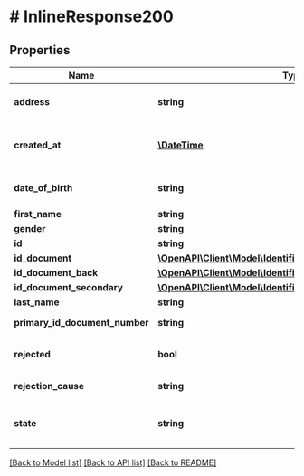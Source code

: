 # # InlineResponse200

## Properties

Name | Type | Description | Notes
------------ | ------------- | ------------- | -------------
**address** | **string** | The client&#39;s address in format provided by ID document | [optional] 
**created_at** | [**\DateTime**](\DateTime.md) | Time at which the object was created in notation as defined by RFC 3339, section 5.6 | [optional] 
**date_of_birth** | **string** | The client&#39;s date of birth as represented in MRZ of ID document | [optional] 
**first_name** | **string** | The client&#39;s first name | [optional] 
**gender** | **string** | The client&#39;s gender | [optional] 
**id** | **string** | ID of this ID document | [optional] 
**id_document** | [**\OpenAPI\Client\Model\IdentificationsIdDocument**](IdentificationsIdDocument.md) |  | [optional] 
**id_document_back** | [**\OpenAPI\Client\Model\IdentificationsIdDocumentBack**](IdentificationsIdDocumentBack.md) |  | [optional] 
**id_document_secondary** | [**\OpenAPI\Client\Model\IdentificationsIdDocumentSecondary**](IdentificationsIdDocumentSecondary.md) |  | [optional] 
**last_name** | **string** | The client&#39;s last name | [optional] 
**primary_id_document_number** | **string** | Number of the primary ID document | [optional] 
**rejected** | **bool** | Indicates whether identification has been rejected | [optional] 
**rejection_cause** | **string** | Identification rejection cause | [optional] 
**state** | **string** | OAuth parameter in format &#x60;[CLIENT_REFERENCE_ID]:[SESSION_ID]&#x60; supplied to identification gateway | [optional] 

[[Back to Model list]](../../README.md#documentation-for-models) [[Back to API list]](../../README.md#documentation-for-api-endpoints) [[Back to README]](../../README.md)


